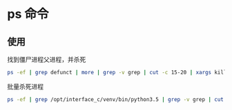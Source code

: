 # ps 命令

## 使用

找到僵尸进程父进程，并杀死

```bash
ps -ef | grep defunct | more | grep -v grep | cut -c 15-20 | xargs kill -9
```

批量杀死进程

```bash
ps -ef | grep /opt/interface_c/venv/bin/python3.5 | grep -v grep | cut -c 9-15 | xargs kill -9
```
